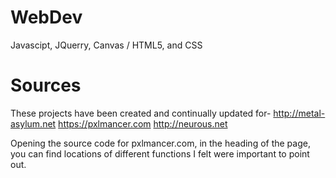 # WebDev
Javascipt, JQuerry, Canvas / HTML5, and CSS

# Sources
These projects have been created and continually updated for-
http://metal-asylum.net
https://pxlmancer.com
http://neurous.net

Opening the source code for pxlmancer.com, in the heading of the page, you can find locations of different functions I felt were important to point out.
